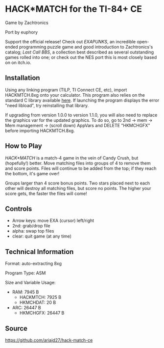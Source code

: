 # HACK\*MATCH for the TI-84+ CE

Game by Zachtronics

Port by euphory

Support the official release! Check out *EXAPUNKS*, an incredible open-ended programming puzzle game and good introduction to Zachtronics's catalog; *Last Call BBS*, a collection best described as several outstanding games rolled into one; or check out the NES port this is most closely based on on itch.io.

## Installation

Using any linking program (TILP, TI Connect CE, etc), import HACKMTCH.8xg onto your calculator. This program also relies on the standard C library available [here](https://github.com/CE-Programming/libraries/releases). If launching the program displays the error "need libload", try reinstalling that library.

If upgrading from version 1.0.0 to version 1.1.0, you will also need to replace the graphics var for the updated graphics. To do so, go to 2nd -> mem -> Mem management -> (scroll down) AppVars and DELETE "HKMCHGFX" before importing HACKMTCH.8xg. 

## How to Play

*HACK\*MATCH* is a match-4 game in the vein of Candy Crush, but (hopefully!) better. Move matching files into groups of 4 to remove them and score points. Files will continue to be added from the top; if they reach the bottom, it's game over!

Groups larger than 4 score bonus points. Two stars placed next to each other will destroy all matching files, but score no points. The higher your score gets, the faster the files will come!

## Controls

- Arrow keys: move EXA (cursor) left/right
- 2nd: grab/drop file
- alpha: swap top files
- clear: quit game (at any time)

## Technical Information

Format: auto-extracting 8xg

Program Type: ASM

Size and Variable Usage:
- RAM: 7945 B
    - HACKMTCH: 7925 B
    - HKMCHDAT: 20 B
- ARC: 26447 B
    - HKMCHGFX: 26447 B

## Source

https://github.com/ariajd27/hack-match-ce
